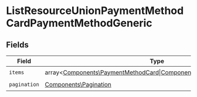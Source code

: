 # ListResourceUnionPaymentMethodCardPaymentMethodGeneric


## Fields

| Field                                                                                                   | Type                                                                                                    | Required                                                                                                | Description                                                                                             |
| ------------------------------------------------------------------------------------------------------- | ------------------------------------------------------------------------------------------------------- | ------------------------------------------------------------------------------------------------------- | ------------------------------------------------------------------------------------------------------- |
| `items`                                                                                                 | array<[Components\PaymentMethodCard\|Components\PaymentMethodGeneric](../../Models/Components/Items.md)> | :heavy_check_mark:                                                                                      | N/A                                                                                                     |
| `pagination`                                                                                            | [Components\Pagination](../../Models/Components/Pagination.md)                                          | :heavy_check_mark:                                                                                      | N/A                                                                                                     |